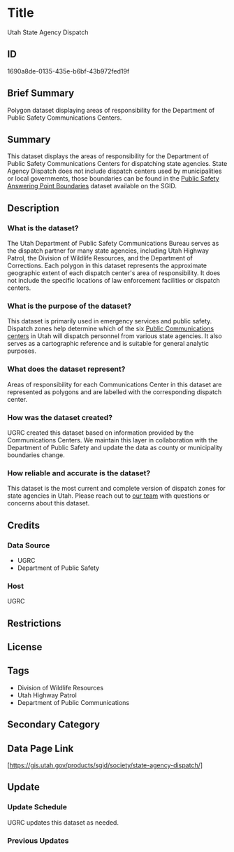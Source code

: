 # Title

Utah State Agency Dispatch

## ID

1690a8de-0135-435e-b6bf-43b972fed19f

## Brief Summary

Polygon dataset displaying areas of responsibility for the Department of Public Safety Communications Centers.

## Summary

This dataset displays the areas of responsibility for the Department of Public Safety Communications Centers for dispatching state agencies. State Agency Dispatch does not include dispatch centers used by municipalities or local governments, those boundaries can be found in the [Public Safety Answering Point Boundaries](https://gis.utah.gov/products/sgid/society/public-safety-answering-point-boundaries/) dataset available on the SGID.

## Description

### What is the dataset?

The Utah Department of Public Safety Communications Bureau serves as the dispatch partner for many state agencies, including Utah Highway Patrol, the Division of Wildlife Resources, and the Department of Corrections. Each polygon in this dataset represents the approximate geographic extent of each dispatch center's area of responsibility. It does not include the specific locations of law enforcement facilities or dispatch centers.

### What is the purpose of the dataset?

This dataset is primarily used in emergency services and public safety. Dispatch zones help determine which of the six [Public Communications centers](https://dps.utah.gov/dispatch/) in Utah will dispatch personnel from various state agencies. It also serves as a cartographic reference and is suitable for general analytic purposes.

### What does the dataset represent?

Areas of responsibility for each Communications Center in this dataset are represented as polygons and are labelled with the corresponding dispatch center.

### How was the dataset created?

UGRC created this dataset based on information provided by the Communications Centers. We maintain this layer in collaboration with the Department of Public Safety and update the data as county or municipality boundaries change.

### How reliable and accurate is the dataset?

This dataset is the most current and complete version of dispatch zones for state agencies in Utah. Please reach out to [our team](https://gis.utah.gov/contact/) with questions or concerns about this dataset.

## Credits

### Data Source

- UGRC
- Department of Public Safety

### Host

UGRC

## Restrictions

## License

## Tags

- Division of Wildlife Resources
- Utah Highway Patrol
- Department of Public Communications

## Secondary Category

## Data Page Link

[https://gis.utah.gov/products/sgid/society/state-agency-dispatch/]

## Update

### Update Schedule

UGRC updates this dataset as needed.

### Previous Updates
